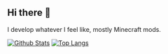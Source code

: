 ## Hi there 👋
I develop whatever I feel like, mostly Minecraft mods.

[![Github Stats](https://github-readme-stats.vercel.app/api?username=wdfeer&theme=dark&show_icons=true&hide=contribs)](https://github.com/anuraghazra/github-readme-stats)
[![Top Langs](https://github-readme-stats.vercel.app/api/top-langs/?username=wdfeer&theme=dark&layout=compact)](https://github.com/anuraghazra/github-readme-stats)
